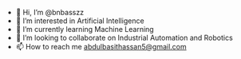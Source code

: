 - 👋 Hi, I’m @bnbasszz
- 👀 I’m interested in Artificial Intelligence
- 🌱 I’m currently learning Machine Learning
- 💞️ I’m looking to collaborate on Industrial Automation and Robotics
- 📫 How to reach me abdulbasithassan5@gmail.com

<!---
bnbasszz/bnbasszz is a ✨ special ✨ repository because its `README.md` (this file) appears on your GitHub profile.
You can click the Preview link to take a look at your changes.
--->
